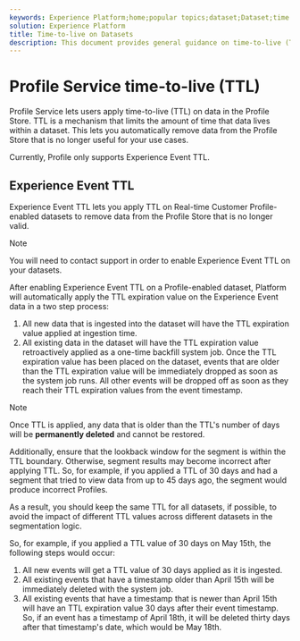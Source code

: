 ```yaml
---
keywords: Experience Platform;home;popular topics;dataset;Dataset;time to live;ttl;time-to-live;
solution: Experience Platform
title: Time-to-live on Datasets
description: This document provides general guidance on time-to-live (TTL) for datasets in the Profile store for Adobe Experience Platform.
---
```


# Profile Service time-to-live (TTL)

Profile Service lets users apply time-to-live (TTL) on data in the Profile Store. TTL is a mechanism that limits the amount of time that data lives within a dataset. This lets you automatically remove data from the Profile Store that is no longer useful for your use cases.

Currently, Profile only supports Experience Event TTL.

## Experience Event TTL

Experience Event TTL lets you apply TTL on Real-time Customer Profile-enabled datasets to remove data from the Profile Store that is no longer valid.

>[!NOTE]
>
>You will need to contact support in order to enable Experience Event TTL on your datasets.

After enabling Experience Event TTL on a Profile-enabled dataset, Platform will automatically apply the TTL expiration value on the Experience Event data in a two step process:

1. All new data that is ingested into the dataset will have the TTL expiration value applied at ingestion time.
2. All existing data in the dataset will have the TTL expiration value retroactively applied as a one-time backfill system job. Once the TTL expiration value has been placed on the dataset, events that are older than the TTL expiration value will be immediately dropped as soon as the system job runs. All other events will be dropped off as soon as they reach their TTL expiration values from the event timestamp.

>[!NOTE]
>
>Once TTL is applied, any data that is older than the TTL's number of days will be **permanently deleted** and cannot be restored. 
> 
>Additionally, ensure that the lookback window for the segment is within the TTL boundary. Otherwise, segment results may become incorrect after applying TTL. So, for example, if you applied a TTL of 30 days and had a segment that tried to view data from up to 45 days ago, the segment would produce incorrect Profiles.
> 
>As a result, you should keep the same TTL for all datasets, if possible, to avoid the impact of different TTL values across different datasets in the segmentation logic.

So, for example, if you applied a TTL value of 30 days on May 15th, the following steps would occur:

1. All new events will get a TTL value of 30 days applied as it is ingested.
2. All existing events that have a timestamp older than April 15th will be immediately deleted with the system job.
3. All existing events that have a timestamp that is newer than April 15th will have an TTL expiration value 30 days after their event timestamp. So, if an event has a timestamp of April 18th, it will be deleted thirty days after that timestamp's date, which would be May 18th.

